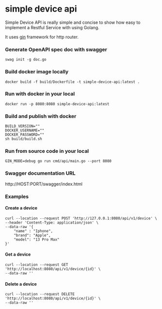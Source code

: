# simple device api

Simple Device API is really simple and concise to show how easy to implement a Restful Service with using Golang.

It uses [gin](https://github.com/gin-gonic/gin) framework for http router.


### Generate OpenAPI spec doc with swagger
```shell
swag init -g doc.go
```

### Build docker image locally
```shell
docker build -f build/Dockerfile -t simple-device-api:latest .
```

### Run with docker in your local
```shell
docker run -p 8080:8080 simple-device-api:latest
```

### Build and publish with docker
```shell
BUILD_VERSION=""
DOCKER_USERNAME=""
DOCKER_PASSWORD=""
sh build/build.sh
```

### Run from source code in your local
```shell
GIN_MODE=debug go run cmd/api/main.go --port 8080
```

### Swagger documentation URL
http://HOST:PORT/swagger/index.html
### Examples
#### Create a device
```shell
curl --location --request POST 'http://127.0.0.1:8080/api/v1/device' \
--header 'Content-Type: application/json' \
--data-raw '{
    "name" : "Iphone",
    "brand": "Apple",
    "model": "13 Pro Max"
}'
```
#### Get a device
```shell
curl --location --request GET 'http://localhost:8080/api/v1/device/{id}' \
--data-raw ''
```

#### Delete a device
```shell
curl --location --request DELETE 'http://localhost:8080/api/v1/device/{id}' \
--data-raw ''
```
